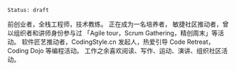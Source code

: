 ```
Status: draft
```

前创业者，全栈工程师，技术教练。
正在成为一名培养者，
敏捷社区推动者，曾以组织者和讲师身份参与过 「Agile tour，Scrum Gathering，精创周末」等活动。
软件匠艺推动者，CodingStyle.cn 发起人，热爱引导 Code Retreat，Coding Dojo 等编程活动。
工作之余喜欢阅读、写作、运动、演讲、组织社区活动。